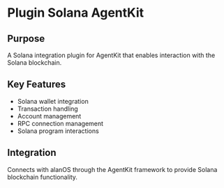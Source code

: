 # Plugin Solana AgentKit

## Purpose

A Solana integration plugin for AgentKit that enables interaction with the Solana blockchain.

## Key Features

- Solana wallet integration
- Transaction handling
- Account management
- RPC connection management
- Solana program interactions

## Integration

Connects with alanOS through the AgentKit framework to provide Solana blockchain functionality.
